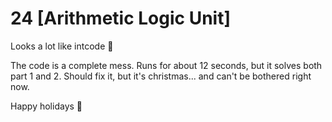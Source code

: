 # 24 [Arithmetic Logic Unit] 

Looks a lot like intcode 🤔

The code is a complete mess. Runs for about 12 seconds, but it solves both 
part 1 and 2. Should fix it, but it's christmas...
and can't be bothered right now.

Happy holidays 🎄
